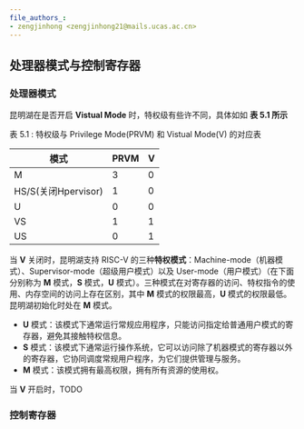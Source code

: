 ```yaml
---
file_authors_:
- zengjinhong <zengjinhong21@mails.ucas.ac.cn>
---
```

## 处理器模式与控制寄存器

### 处理器模式

昆明湖在是否开启 **Vistual Mode** 时，特权级有些许不同，具体如如 **表 5.1 所示**

表 5.1 : 特权级与 Privilege Mode(PRVM) 和 Vistual Mode(V) 的对应表

| 模式                | PRVM | V |
| ------------------- | ---- | - |
| M                   | 3    | 0 |
| HS/S(关闭Hpervisor) | 1    | 0 |
| U                   | 0    | 0 |
| VS                  | 1    | 1 |
| US                  | 0    | 1 |

当 **V** 关闭时，昆明湖支持 RISC-V 的三种**特权模式**：Machine-mode（机器模式）、Supervisor-mode（超级用户模式）以及 User-mode（用户模式）（在下面分别称为 **M** 模式，**S** 模式，**U** 模式）。三种模式在对寄存器的访问、特权指令的使用、内存空间的访问上存在区别，其中 **M** 模式的权限最高，**U** 模式的权限最低。昆明湖初始化时处在 **M** 模式。

* **U** 模式：该模式下通常运行常规应用程序，只能访问指定给普通用户模式的寄存器，避免其接触特权信息。
* **S** 模式：该模式下通常运行操作系统，它可以访问除了机器模式的寄存器以外的寄存器，它协同调度常规用户程序，为它们提供管理与服务。
* **M** 模式：该模式拥有最高权限，拥有所有资源的使用权。

当 **V** 开启时，TODO

### 控制寄存器

